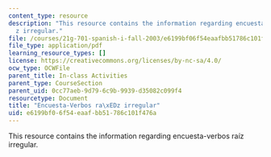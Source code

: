 ```yaml
---
content_type: resource
description: "This resource contains the information regarding encuesta-verbos ra\xED\
  z irregular."
file: /courses/21g-701-spanish-i-fall-2003/e6199bf06f54eaafbb51786c101f476a_MIT21G_701F03_8encue.pdf
file_type: application/pdf
learning_resource_types: []
license: https://creativecommons.org/licenses/by-nc-sa/4.0/
ocw_type: OCWFile
parent_title: In-class Activities
parent_type: CourseSection
parent_uid: 0cc77aeb-9d79-6c9b-9939-d35082c099f4
resourcetype: Document
title: "Encuesta-Verbos ra\xEDz irregular"
uid: e6199bf0-6f54-eaaf-bb51-786c101f476a
---
```

This resource contains the information regarding encuesta-verbos raíz irregular.